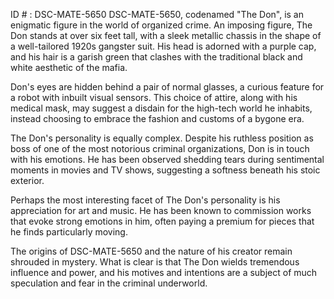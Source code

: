 ID # : DSC-MATE-5650
DSC-MATE-5650, codenamed "The Don", is an enigmatic figure in the world of organized crime. An imposing figure, The Don stands at over six feet tall, with a sleek metallic chassis in the shape of a well-tailored 1920s gangster suit. His head is adorned with a purple cap, and his hair is a garish green that clashes with the traditional black and white aesthetic of the mafia.

Don's eyes are hidden behind a pair of normal glasses, a curious feature for a robot with inbuilt visual sensors. This choice of attire, along with his medical mask, may suggest a disdain for the high-tech world he inhabits, instead choosing to embrace the fashion and customs of a bygone era.

The Don's personality is equally complex. Despite his ruthless position as boss of one of the most notorious criminal organizations, Don is in touch with his emotions. He has been observed shedding tears during sentimental moments in movies and TV shows, suggesting a softness beneath his stoic exterior.

Perhaps the most interesting facet of The Don's personality is his appreciation for art and music. He has been known to commission works that evoke strong emotions in him, often paying a premium for pieces that he finds particularly moving.

The origins of DSC-MATE-5650 and the nature of his creator remain shrouded in mystery. What is clear is that The Don wields tremendous influence and power, and his motives and intentions are a subject of much speculation and fear in the criminal underworld.